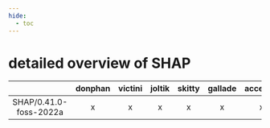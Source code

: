 ```yaml
---
hide:
  - toc
---
```


detailed overview of SHAP
=========================

| |donphan|victini|joltik|skitty|gallade|accelgor|swalot|doduo|
| :---: | :---: | :---: | :---: | :---: | :---: | :---: | :---: | :---: |
|SHAP/0.41.0-foss-2022a|x|x|x|x|x|x|x|x|
